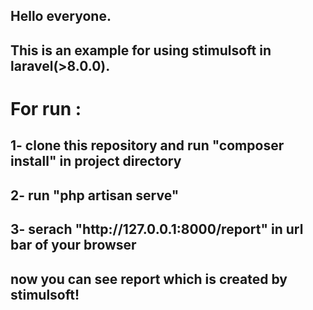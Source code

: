 <h2>Hello everyone.</h2>
<h2>This is an example for using stimulsoft in laravel(>8.0.0).</h2>

<h1>For run :</h1>
<h2>1- clone this repository and run "composer install" in project directory</h2>
<h2>2- run "php artisan serve"</h2>
<h2>3- serach "http://127.0.0.1:8000/report" in url bar of your browser</h2>
<h2>now you can see report which is created by stimulsoft!</h2>
